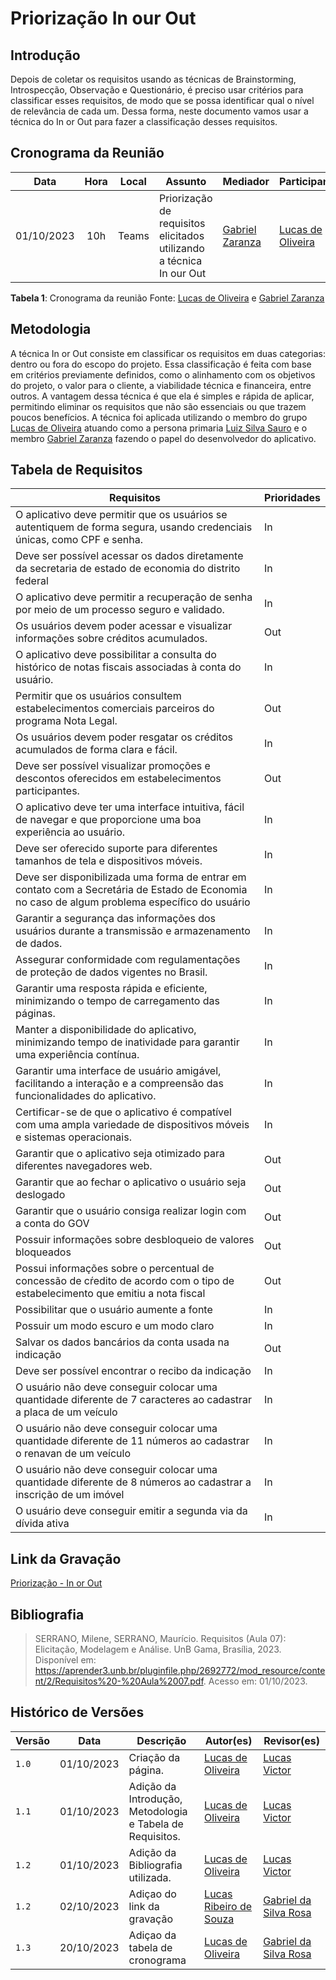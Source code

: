 # Priorização In our Out

## Introdução

Depois de coletar os requisitos usando as técnicas de Brainstorming, Introspecção, Observação e Questionário, é preciso usar critérios para classificar esses requisitos, de modo que se possa identificar qual o nível de relevância de cada um. Dessa forma, neste documento vamos usar a técnica do In or Out para fazer a classificação desses requisitos.

## Cronograma da Reunião

| Data | Hora | Local | Assunto | Mediador | Participante |
| :--: | :--: | :---: | ------- | ------------ | ----- |
| 01/10/2023 | 10h | Teams | Priorização de requisitos elicitados utilizando a técnica In our Out |[Gabriel Zaranza](https://github.com/GZaranza)|[Lucas de Oliveira](https://github.com/LucasOliveiraDiasMarquesFerreira)|

**Tabela 1**: Cronograma da reunião
Fonte: [Lucas de Oliveira](https://github.com/LucasOliveiraDiasMarquesFerreira) e [Gabriel Zaranza](https://github.com/GZaranza)

## Metodologia

A técnica In or Out consiste em classificar os requisitos em duas categorias: dentro ou fora do escopo do projeto. Essa classificação é feita com base em critérios previamente definidos, como o alinhamento com os objetivos do projeto, o valor para o cliente, a viabilidade técnica e financeira, entre outros. A vantagem dessa técnica é que ela é simples e rápida de aplicar, permitindo eliminar os requisitos que não são essenciais ou que trazem poucos benefícios. A técnica foi aplicada utilizando o membro do grupo [Lucas de Oliveira](https://github.com/LucasOliveiraDiasMarquesFerreira) atuando como a persona primaria [Luiz Silva Sauro](https://github.com/Requisitos-de-Software/2023.2-Economia-DF/edit/main/docs/elicitacao/personas.md#persona-prim%C3%A1ria-1-luiz-economista) e o membro [Gabriel Zaranza](https://github.com/GZaranza) fazendo o papel do desenvolvedor do aplicativo.

## Tabela de Requisitos 

| Requisitos | Prioridades |
| -------- | -------- |
| O aplicativo deve permitir que os usuários se autentiquem de forma segura, usando credenciais únicas, como CPF e senha.| In |
| Deve ser possível acessar os dados diretamente da secretaria de estado de economia do distrito federal| In |
| O aplicativo deve permitir a recuperação de senha por meio de um processo seguro e validado. | In |
| Os usuários devem poder acessar e visualizar informações sobre créditos acumulados. | Out |
| O aplicativo deve possibilitar a consulta do histórico de notas fiscais associadas à conta do usuário. | In |
| Permitir que os usuários consultem estabelecimentos comerciais parceiros do programa Nota Legal. | Out |
| Os usuários devem poder resgatar os créditos acumulados de forma clara e fácil. | In |
| Deve ser possível visualizar promoções e descontos oferecidos em estabelecimentos participantes. | Out |
| O aplicativo deve ter uma interface intuitiva, fácil de navegar e que proporcione uma boa experiência ao usuário. | In |
| Deve ser oferecido suporte para diferentes tamanhos de tela e dispositivos móveis. | In |
| Deve ser disponibilizada uma forma de entrar em contato com a Secretária de Estado de Economia no caso de algum problema específico do usuário | In |
| Garantir a segurança das informações dos usuários durante a transmissão e armazenamento de dados. | In |
| Assegurar conformidade com regulamentações de proteção de dados vigentes no Brasil. | In |
| Garantir uma resposta rápida e eficiente, minimizando o tempo de carregamento das páginas. | In |
| Manter a disponibilidade do aplicativo, minimizando tempo de inatividade para garantir uma experiência contínua. | In |
| Garantir uma interface de usuário amigável, facilitando a interação e a compreensão das funcionalidades do aplicativo. | In |
| Certificar-se de que o aplicativo é compatível com uma ampla variedade de dispositivos móveis e sistemas operacionais. | In |
|  Garantir que o aplicativo seja otimizado para diferentes navegadores web.| Out |
| Garantir que ao fechar o aplicativo o usuário seja deslogado | Out |
| Garantir que o usuário consiga realizar login com a conta do GOV | Out |
| Possuir informações sobre desbloqueio de valores bloqueados | Out |
| Possui informações sobre o percentual de concessão de cŕedito de acordo com o tipo de estabelecimento que emitiu a nota fiscal | Out |
| Possibilitar que o usuário aumente a fonte | In |
| Possuir um modo escuro e um modo claro | In |
| Salvar os dados bancários da conta usada na indicação | Out |
| Deve ser possível encontrar o recibo da indicação | In |
| O usuário não deve conseguir colocar uma quantidade diferente de 7 caracteres ao cadastrar a placa de um veículo | In |
| O usuário não deve conseguir colocar uma quantidade diferente de 11 números ao cadastrar o renavan de um veículo | In |
| O usuário não deve conseguir colocar uma quantidade diferente de 8 números ao cadastrar a inscrição de um imóvel | In |
| O usuário deve conseguir emitir a segunda via da dívida ativa | In |

## Link da Gravação

[Priorização - In or Out](https://youtu.be/ZGJE0HVMErI)

## Bibliografia

> SERRANO, Milene, SERRANO, Maurício. Requisitos (Aula 07): Elicitação, Modelagem e Análise. UnB Gama, Brasília, 2023. Disponível em: <https://aprender3.unb.br/pluginfile.php/2692772/mod_resource/content/2/Requisitos%20-%20Aula%2007.pdf>. Acesso em: 01/10/2023.


## Histórico de Versões

| Versão | Data       | Descrição                                 | Autor(es)                                                                                           | Revisor(es)                                      |
| ------ | ---------- | ----------------------------------------- | --------------------------------------------------------------------------------------------------- | ------------------------------------------------ |
| `1.0`  | 01/10/2023 | Criação da página.                        | [Lucas de Oliveira](https://github.com/LucasOliveiraDiasMarquesFerreira) |  [Lucas Victor](https://github.com/Lucas13032003) |
| `1.1`  | 01/10/2023 | Adição da Introdução, Metodologia e Tabela de Requisitos. | [Lucas de Oliveira](https://github.com/LucasOliveiraDiasMarquesFerreira) |  [Lucas Victor](https://github.com/Lucas13032003) |
| `1.2`  | 01/10/2023 | Adição da Bibliografia utilizada.| [Lucas de Oliveira](https://github.com/LucasOliveiraDiasMarquesFerreira) |  [Lucas Victor](https://github.com/Lucas13032003) |
| `1.2`  | 02/10/2023 | Adiçao do link da gravação | [Lucas Ribeiro de Souza](https://github.com/lucassouzs) | [Gabriel da Silva Rosa](https://github.com/gabrielrosa09) |
| `1.3`  | 20/10/2023 | Adiçao da tabela de cronograma |  [Lucas de Oliveira](https://github.com/LucasOliveiraDiasMarquesFerreira) | [Gabriel da Silva Rosa](https://github.com/gabrielrosa09) |

